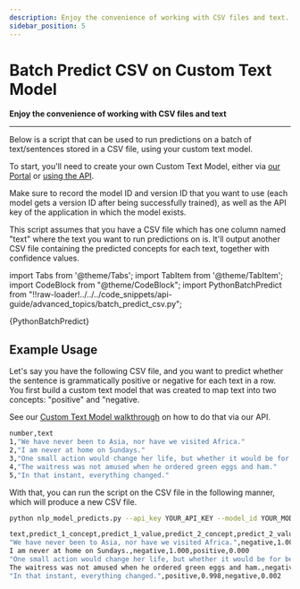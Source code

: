```yaml
---
description: Enjoy the convenience of working with CSV files and text.
sidebar_position: 5
---
```


# Batch Predict CSV on Custom Text Model

**Enjoy the convenience of working with CSV files and text**
<hr />

Below is a script that can be used to run predictions on a batch of text/sentences stored in a CSV file, using your custom text model.

To start, you'll need to create your own Custom Text Model, either via [our Portal](https://docs.clarifai.com/portal-guide/model/pcustom-model-walkthrough/) or [using the API](https://docs.clarifai.com/api-guide/model/custom-model-walkthrough/).

Make sure to record the model ID and version ID that you want to use \(each model gets a version ID after being successfully trained\), as well as the API key of the application in which the model exists.

This script assumes that you have a CSV file which has one column named "text" where the text you want to run predictions on is. It'll output another CSV file containing the predicted concepts for each text, together with confidence values.

import Tabs from '@theme/Tabs';
import TabItem from '@theme/TabItem';
import CodeBlock from "@theme/CodeBlock";
import PythonBatchPredict from "!!raw-loader!../../../code_snippets/api-guide/advanced_topics/batch_predict_csv.py";

<Tabs groupId="code">
<TabItem value="nlp_model_predicts.py" label="nlp_model_predicts.py" default>
    <CodeBlock className="language-python">{PythonBatchPredict}</CodeBlock>
</TabItem>

</Tabs>

## Example Usage

Let's say you have the following CSV file, and you want to predict whether the sentence is grammatically positive or negative for each text in a row. You first build a custom text model that was created to map text into two concepts: "positive" and "negative. 

See our [Custom Text Model walkthrough](https://docs.clarifai.com/api-guide/model/custom-text-model-walkthrough/) on how to do that via our API.

<Tabs groupId="code">
<TabItem value="my_data.csv" label="my_data.csv" default>

```bash
number,text
1,"We have never been to Asia, nor have we visited Africa."
2,"I am never at home on Sundays."
3,"One small action would change her life, but whether it would be for better or for worse was yet to be determined."
4,"The waitress was not amused when he ordered green eggs and ham."
5,"In that instant, everything changed."
```

With that, you can run the script on the CSV file in the following manner, which will produce a new CSV file.

```bash
python nlp_model_predicts.py --api_key YOUR_API_KEY --model_id YOUR_MODEL_ID --model_version YOUR_MODEL_VERSION_ID --csv_file my_data.csv --top_n 2
```
</TabItem>
</Tabs>

<Tabs groupId="code">
<TabItem value="my_data_results.csv" label="my_data_results.csv" default>

```bash
text,predict_1_concept,predict_1_value,predict_2_concept,predict_2_value
"We have never been to Asia, nor have we visited Africa.",negative,1.000,positive,0.000
I am never at home on Sundays.,negative,1.000,positive,0.000
"One small action would change her life, but whether it would be for better or for worse was yet to be determined.",positive,1.000,negative,0.000
The waitress was not amused when he ordered green eggs and ham.,negative,1.000,positive,0.000
"In that instant, everything changed.",positive,0.998,negative,0.002
```
</TabItem>
</Tabs>
